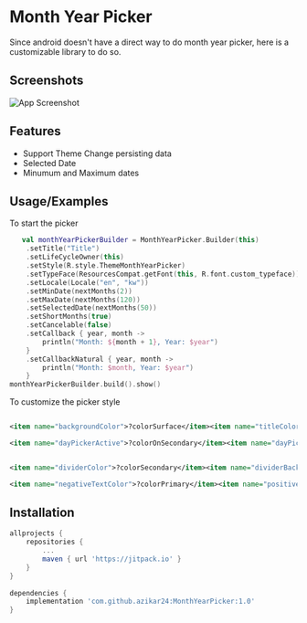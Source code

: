 # Month Year Picker

Since android doesn't have a direct way to do month year picker, here is a customizable library to do so.

## Screenshots

![App Screenshot](https://azikar24.com/wp-content/uploads/2023/02/monthYearPickerScreenShoot-3.png)

## Features

- Support Theme Change persisting data
- Selected Date
- Minumum and Maximum dates

## Usage/Examples

To start the picker

```kotlin
   val monthYearPickerBuilder = MonthYearPicker.Builder(this)
    .setTitle("Title")
    .setLifeCycleOwner(this)
    .setStyle(R.style.ThemeMonthYearPicker)
    .setTypeFace(ResourcesCompat.getFont(this, R.font.custom_typeface))
    .setLocale(Locale("en", "kw"))
    .setMinDate(nextMonths(2))
    .setMaxDate(nextMonths(120))
    .setSelectedDate(nextMonths(50))
    .setShortMonths(true)
    .setCancelable(false)
    .setCallback { year, month ->
        println("Month: ${month + 1}, Year: $year")
    }
    .setCallbackNatural { year, month ->
        println("Month: $month, Year: $year")
    }
monthYearPickerBuilder.build().show()
```

To customize the picker style

```xml

<item name="backgroundColor">?colorSurface</item><item name="titleColor">?colorOnBackground</item>

<item name="dayPickerActive">?colorOnSecondary</item><item name="dayPickerInActive">?colorOnBackground</item><item name="yearPickerActive">?colorOnSecondary</item><item name="yearPickerInActive">?colorOnBackground</item>


<item name="dividerColor">?colorSecondary</item><item name="dividerBackgroundColor">?colorSecondary</item>

<item name="negativeTextColor">?colorPrimary</item><item name="positiveTextColor">?colorPrimary</item>
```

## Installation

```gradle
allprojects {
    repositories {
        ...
        maven { url 'https://jitpack.io' }
    }
}
	
dependencies {
    implementation 'com.github.azikar24:MonthYearPicker:1.0'
}
	
```